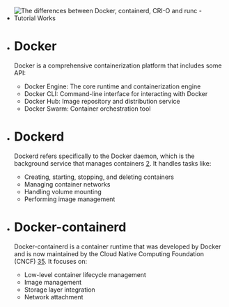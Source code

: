 - ![The differences between Docker, containerd, CRI-O and runc - Tutorial Works](https://www.tutorialworks.com/assets/images/container-ecosystem-docker.drawio.png)
- # Docker
  
  Docker is a comprehensive containerization platform that includes some API:
	- Docker Engine: The core runtime and containerization engine
	- Docker CLI: Command-line interface for interacting with Docker
	- Docker Hub: Image repository and distribution service
	- Docker Swarm: Container orchestration tool
- # Dockerd
  
  Dockerd refers specifically to the Docker daemon, which is the background service that manages containers [2](https://stackoverflow.com/questions/46649592/dockerd-vs-docker-containerd-vs-docker-runc-vs-docker-containerd-ctr-vs-docker-c). It handles tasks like:
	- Creating, starting, stopping, and deleting containers
	- Managing container networks
	- Handling volume mounting
	- Performing image management
- # Docker-containerd
  
  Docker-containerd is a container runtime that was developed by Docker and is now maintained by the Cloud Native Computing Foundation (CNCF) [3](https://blog.purestorage.com/purely-educational/containerd-vs-docker-whats-the-difference/)[5](https://medium.com/@argferreira1/docker-vs-containerd-unraveling-the-differences-and-analyzing-performance-9cdd369ead17). It focuses on:
	- Low-level container lifecycle management
	- Image management
	- Storage layer integration
	- Network attachment